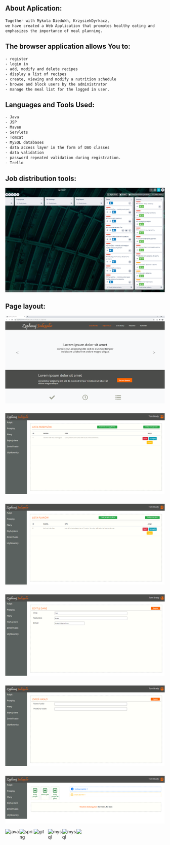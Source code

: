 ## About Aplication:

````
Together with Mykola Diedukh, KrzysiekDyrkacz, 
we have created a Web Application that promotes healthy eating and emphasizes the importance of meal planning.
````
## The browser application allows You to:

````
- register
- login in
- add, modify and delete recipes
- display a list of recipes
- create, viewing and modify a nutrition schedule
- browse and block users by the administrator
- manage the meal list for the logged in user.
````
## Languages and Tools Used:

````
- Java
- JSP
- Maven 
- Servlets
- Tomcat
- MySQL databases
- data access layer in the form of DAO classes
- data validation
- password repeated validation during registration.
- Trello
````
## Job distribution tools:

![Screenshot](readme-img/trello.png)

## Page layout:

![Screenshot](readme-img/startowa.png)
````
````
![Screenshot](readme-img/przepisy.png)
````
````
![Screenshot](readme-img/plany.png)
````
````
![Screenshot](readme-img/dataEdit.png)
````
````
![Screenshot](readme-img/passwordedit.png)
````
````
![Screenshot](readme-img/all.png)



<img align="left" src="https://devicons.github.io/devicon/devicon.git/icons/java/java-original-wordmark.svg" alt="java" width="45"/>
<img align="left" src="https://www.vectorlogo.zone/logos/springio/springio-icon.svg" alt="spring" width="45"/>
<img align="left" src="https://www.vectorlogo.zone/logos/git-scm/git-scm-icon.svg" alt="git" width="45"/>
<img align="left" src="https://devicons.github.io/devicon/devicon.git/icons/mysql/mysql-original-wordmark.svg" alt="mysql" width="45"/> 
<img align="left" src="https://avatars3.githubusercontent.com/u/348262?s=200&v=4" alt="mysql" width="45"/> 
<img align="left" src="https://avatars2.githubusercontent.com/u/7658037?s=200&v=4" width="45"/> 
